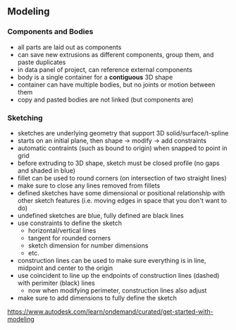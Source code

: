 ## Modeling

### Components and Bodies
- all parts are laid out as components
- can save new extrusions as different components, group them, and paste duplicates
- in data panel of project, can reference external components
- body is a single container for a **contiguous** 3D shape
- container can have multiple bodies, but no joints or motion between them
- copy and pasted bodies are not linked (but components are)

### Sketching
- sketches are underlying geometry that support 3D solid/surface/t-spline
- starts on an initial plane, then shape -> modify -> add constraints
- automatic contraints (such as bound to origin) when snapped to point in grid
- before extruding to 3D shape, sketch must be closed profile (no gaps and shaded in blue)
- fillet can be used to round corners (on intersection of two straight lines)
- make sure to close any lines removed from fillets
- defined sketches have some dimensional or positional relationship with other sketch features (i.e. moving edges in space that you don't want to do)
- undefined sketches are blue, fully defined are black lines
- use constraints to define the sketch
  - horizontal/vertical lines
  - tangent for rounded corners
  - sketch dimension for number dimensions
  - etc.
- construction lines can be used to make sure everything is in line, midpoint and center to the origin
- use coincident to line up the endpoints of construction lines (dashed) with perimiter (black) lines
  - now when modifying perimeter, construction lines also adjust
- make sure to add dimensions to fully define the sketch
  

https://www.autodesk.com/learn/ondemand/curated/get-started-with-modeling
